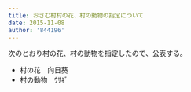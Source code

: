 ```yaml
---
title: おさむ村村の花、村の動物の指定について
date: 2015-11-08
author: '844196'
---
```


次のとおり村の花、村の動物を指定したので、公表する。

- 村の花　向日葵
- 村の動物　ｳｻｷﾞ
